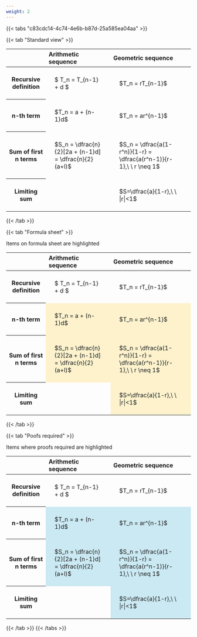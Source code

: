 ```yaml
---
weight: 2
---
```


{{< tabs "c83cdc14-4c74-4e6b-b87d-25a585ea04aa" >}}

{{< tab "Standard view" >}}

<style type="text/css">
#T_4591c th.col_heading {
  text-align: left;
  font-size: 1em;
}
#T_4591c td {
  text-align: left;
  font-size: 1em;
  padding: 1.5em;
}
</style>
<table id="T_4591c">
  <thead>
    <tr>
      <th class="blank level0" >&nbsp;</th>
      <th id="T_4591c_level0_col0" class="col_heading level0 col0" >Arithmetic sequence</th>
      <th id="T_4591c_level0_col1" class="col_heading level0 col1" >Geometric sequence</th>
    </tr>
  </thead>
  <tbody>
    <tr>
      <th id="T_4591c_level0_row0" class="row_heading level0 row0" >Recursive definition</th>
      <td id="T_4591c_row0_col0" class="data row0 col0" >$ T_n = T_{n-1} + d $</td>
      <td id="T_4591c_row0_col1" class="data row0 col1" >$T_n = rT_{n-1}$</td>
    </tr>
    <tr>
      <th id="T_4591c_level0_row1" class="row_heading level0 row1" >n-th term</th>
      <td id="T_4591c_row1_col0" class="data row1 col0" >$T_n = a + (n-1)d$</td>
      <td id="T_4591c_row1_col1" class="data row1 col1" >$T_n = ar^{n-1}$</td>
    </tr>
    <tr>
      <th id="T_4591c_level0_row2" class="row_heading level0 row2" >Sum of first n terms</th>
      <td id="T_4591c_row2_col0" class="data row2 col0" >$S_n = \dfrac{n}{2}[2a + (n-1)d] = \dfrac{n}{2}(a+l)$</td>
      <td id="T_4591c_row2_col1" class="data row2 col1" >$S_n = \dfrac{a(1-r^n)}{1-r} = \dfrac{a(r^n-1)}{r-1},\ \  r \neq 1$</td>
    </tr>
    <tr>
      <th id="T_4591c_level0_row3" class="row_heading level0 row3" >Limiting sum</th>
      <td id="T_4591c_row3_col0" class="data row3 col0" ></td>
      <td id="T_4591c_row3_col1" class="data row3 col1" >$S=\dfrac{a}{1-r},\ \ |r|<1$</td>
    </tr>
  </tbody>
</table>
{{< /tab >}}

{{< tab "Formula sheet" >}}

Items on formula sheet are highlighted 
<br>
<style type="text/css">
#T_66c78 th.col_heading {
  text-align: left;
  font-size: 1em;
}
#T_66c78 td {
  text-align: left;
  font-size: 1em;
  padding: 1.5em;
}
#T_66c78_row0_col0, #T_66c78_row0_col1, #T_66c78_row3_col0 {
  background-color: rgba(0,0,0,0);
}
#T_66c78_row1_col0, #T_66c78_row1_col1, #T_66c78_row2_col0, #T_66c78_row2_col1, #T_66c78_row3_col1 {
  background-color: rgba(255,194,10, 0.2);
}
</style>
<table id="T_66c78">
  <thead>
    <tr>
      <th class="blank level0" >&nbsp;</th>
      <th id="T_66c78_level0_col0" class="col_heading level0 col0" >Arithmetic sequence</th>
      <th id="T_66c78_level0_col1" class="col_heading level0 col1" >Geometric sequence</th>
    </tr>
  </thead>
  <tbody>
    <tr>
      <th id="T_66c78_level0_row0" class="row_heading level0 row0" >Recursive definition</th>
      <td id="T_66c78_row0_col0" class="data row0 col0" >$ T_n = T_{n-1} + d $</td>
      <td id="T_66c78_row0_col1" class="data row0 col1" >$T_n = rT_{n-1}$</td>
    </tr>
    <tr>
      <th id="T_66c78_level0_row1" class="row_heading level0 row1" >n-th term</th>
      <td id="T_66c78_row1_col0" class="data row1 col0" >$T_n = a + (n-1)d$</td>
      <td id="T_66c78_row1_col1" class="data row1 col1" >$T_n = ar^{n-1}$</td>
    </tr>
    <tr>
      <th id="T_66c78_level0_row2" class="row_heading level0 row2" >Sum of first n terms</th>
      <td id="T_66c78_row2_col0" class="data row2 col0" >$S_n = \dfrac{n}{2}[2a + (n-1)d] = \dfrac{n}{2}(a+l)$</td>
      <td id="T_66c78_row2_col1" class="data row2 col1" >$S_n = \dfrac{a(1-r^n)}{1-r} = \dfrac{a(r^n-1)}{r-1},\ \  r \neq 1$</td>
    </tr>
    <tr>
      <th id="T_66c78_level0_row3" class="row_heading level0 row3" >Limiting sum</th>
      <td id="T_66c78_row3_col0" class="data row3 col0" ></td>
      <td id="T_66c78_row3_col1" class="data row3 col1" >$S=\dfrac{a}{1-r},\ \ |r|<1$</td>
    </tr>
  </tbody>
</table>
{{< /tab >}}

{{< tab "Poofs required" >}}

Items where proofs required are highlighted 
<br>
<style type="text/css">
#T_e32cf th.col_heading {
  text-align: left;
  font-size: 1em;
}
#T_e32cf td {
  text-align: left;
  font-size: 1em;
  padding: 1.5em;
}
#T_e32cf_row0_col0, #T_e32cf_row0_col1, #T_e32cf_row3_col0 {
  background-color: rgba(0,0,0,0);
}
#T_e32cf_row1_col0, #T_e32cf_row1_col1, #T_e32cf_row2_col0, #T_e32cf_row2_col1, #T_e32cf_row3_col1 {
  background-color: rgba(0,150,200, 0.2);
}
</style>
<table id="T_e32cf">
  <thead>
    <tr>
      <th class="blank level0" >&nbsp;</th>
      <th id="T_e32cf_level0_col0" class="col_heading level0 col0" >Arithmetic sequence</th>
      <th id="T_e32cf_level0_col1" class="col_heading level0 col1" >Geometric sequence</th>
    </tr>
  </thead>
  <tbody>
    <tr>
      <th id="T_e32cf_level0_row0" class="row_heading level0 row0" >Recursive definition</th>
      <td id="T_e32cf_row0_col0" class="data row0 col0" >$ T_n = T_{n-1} + d $</td>
      <td id="T_e32cf_row0_col1" class="data row0 col1" >$T_n = rT_{n-1}$</td>
    </tr>
    <tr>
      <th id="T_e32cf_level0_row1" class="row_heading level0 row1" >n-th term</th>
      <td id="T_e32cf_row1_col0" class="data row1 col0" >$T_n = a + (n-1)d$</td>
      <td id="T_e32cf_row1_col1" class="data row1 col1" >$T_n = ar^{n-1}$</td>
    </tr>
    <tr>
      <th id="T_e32cf_level0_row2" class="row_heading level0 row2" >Sum of first n terms</th>
      <td id="T_e32cf_row2_col0" class="data row2 col0" >$S_n = \dfrac{n}{2}[2a + (n-1)d] = \dfrac{n}{2}(a+l)$</td>
      <td id="T_e32cf_row2_col1" class="data row2 col1" >$S_n = \dfrac{a(1-r^n)}{1-r} = \dfrac{a(r^n-1)}{r-1},\ \  r \neq 1$</td>
    </tr>
    <tr>
      <th id="T_e32cf_level0_row3" class="row_heading level0 row3" >Limiting sum</th>
      <td id="T_e32cf_row3_col0" class="data row3 col0" ></td>
      <td id="T_e32cf_row3_col1" class="data row3 col1" >$S=\dfrac{a}{1-r},\ \ |r|<1$</td>
    </tr>
  </tbody>
</table>
{{< /tab >}}
{{< /tabs >}}